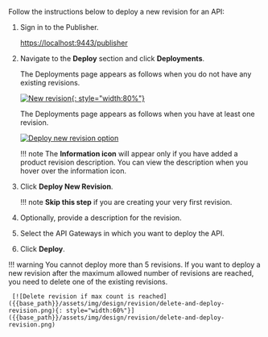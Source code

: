 
Follow the instructions below to deploy a new revision for an API:

1. Sign in to the Publisher.
   
      [https://localhost:9443/publisher](https://localhost:9443/publisher)

2. Navigate to the **Deploy** section and click **Deployments**.
    
      The Deployments page appears as follows when you do not have any existing revisions.

      [![New revision]({{base_path}}/assets/img/design/revision/deploy-first-revision.png){: style="width:80%"}]({{base_path}}/assets/img/design/revision/deploy-first-revision.png)

      The Deployments page appears as follows when you have at least one revision.

      [![Deploy new revision option](/en/4.5.0/assets/img/design/revision/deploy-new-revision.png)](/en/4.5.0/assets/img/design/revision/deploy-new-revision.png)

    !!! note
        The **Information icon** will appear only if you have added a product revision description. You can view the description when you hover over the information icon.

3. Click **Deploy New Revision**.

    !!! note
        **Skip this step** if you are creating your very first revision.

4.  Optionally, provide a description for the revision.
5.  Select the API Gateways in which you want to deploy the API.
6.  Click **Deploy**.

!!! warning
    You cannot deploy more than 5 revisions. If you want to deploy a new revision after the maximum allowed number of revisions are reached, you need to delete one of the existing revisions.

     [![Delete revision if max count is reached]({{base_path}}/assets/img/design/revision/delete-and-deploy-revision.png){: style="width:60%"}]({{base_path}}/assets/img/design/revision/delete-and-deploy-revision.png)
